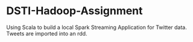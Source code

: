 # DSTI-Hadoop-Assignment
Using Scala to build a local Spark Streaming Application for Twitter data. Tweets are imported into an rdd. 
